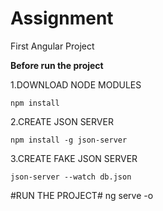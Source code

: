 # Assignment
First Angular Project

******Before run the project******

1.DOWNLOAD NODE MODULES

    npm install
    
    
2.CREATE JSON SERVER

    npm install -g json-server
    
    
3.CREATE FAKE JSON SERVER

    json-server --watch db.json
    
   
#RUN THE PROJECT#
      ng serve -o
